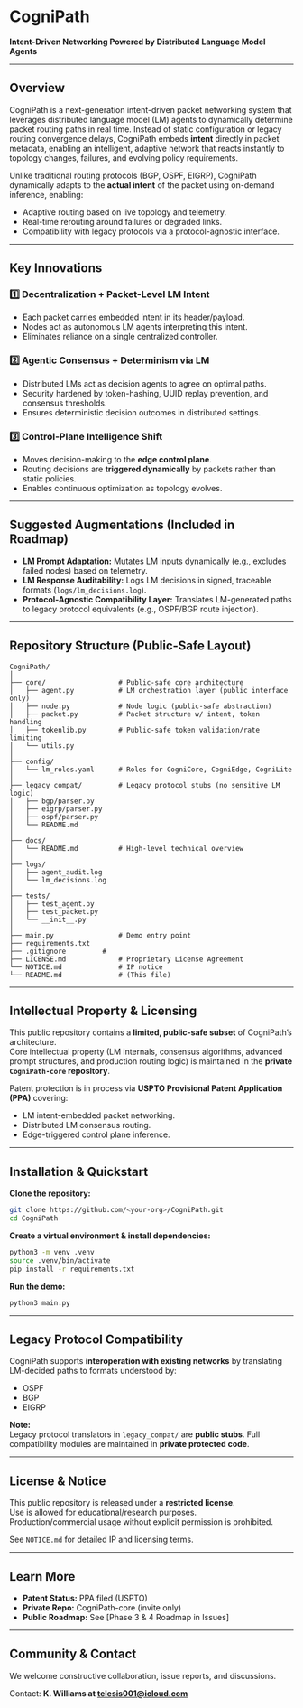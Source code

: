 # CogniPath  
**Intent-Driven Networking Powered by Distributed Language Model Agents**  

---

## Overview  
CogniPath is a next-generation intent-driven packet networking system that leverages distributed language model (LM) agents to dynamically determine packet routing paths in real time. Instead of static configuration or legacy routing convergence delays, CogniPath embeds **intent** directly in packet metadata, enabling an intelligent, adaptive network that reacts instantly to topology changes, failures, and evolving policy requirements.  

Unlike traditional routing protocols (BGP, OSPF, EIGRP), CogniPath dynamically adapts to the **actual intent** of the packet using on-demand inference, enabling:  
- Adaptive routing based on live topology and telemetry.  
- Real-time rerouting around failures or degraded links.  
- Compatibility with legacy protocols via a protocol-agnostic interface.  

---

## Key Innovations  

### **1️⃣ Decentralization + Packet-Level LM Intent**  
- Each packet carries embedded intent in its header/payload.  
- Nodes act as autonomous LM agents interpreting this intent.  
- Eliminates reliance on a single centralized controller.  

### **2️⃣ Agentic Consensus + Determinism via LM**  
- Distributed LMs act as decision agents to agree on optimal paths.  
- Security hardened by token-hashing, UUID replay prevention, and consensus thresholds.  
- Ensures deterministic decision outcomes in distributed settings.  

### **3️⃣ Control-Plane Intelligence Shift**  
- Moves decision-making to the **edge control plane**.  
- Routing decisions are **triggered dynamically** by packets rather than static policies.  
- Enables continuous optimization as topology evolves.  

---

## Suggested Augmentations (Included in Roadmap)  

- **LM Prompt Adaptation:** Mutates LM inputs dynamically (e.g., excludes failed nodes) based on telemetry.  
- **LM Response Auditability:** Logs LM decisions in signed, traceable formats (`logs/lm_decisions.log`).  
- **Protocol-Agnostic Compatibility Layer:** Translates LM-generated paths to legacy protocol equivalents (e.g., OSPF/BGP route injection).  

---

## Repository Structure (Public-Safe Layout)  

```
CogniPath/
│
├── core/                  # Public-safe core architecture
│   ├── agent.py           # LM orchestration layer (public interface only)
│   ├── node.py            # Node logic (public-safe abstraction)
│   ├── packet.py          # Packet structure w/ intent, token handling
│   ├── tokenlib.py        # Public-safe token validation/rate limiting
│   └── utils.py
│
├── config/
│   └── lm_roles.yaml      # Roles for CogniCore, CogniEdge, CogniLite
│
├── legacy_compat/         # Legacy protocol stubs (no sensitive LM logic)
│   ├── bgp/parser.py
│   ├── eigrp/parser.py
│   ├── ospf/parser.py
│   └── README.md
│
├── docs/
│   └── README.md          # High-level technical overview
│
├── logs/
│   ├── agent_audit.log
│   └── lm_decisions.log
│
├── tests/
│   ├── test_agent.py
│   ├── test_packet.py
│   └── __init__.py
│
├── main.py                # Demo entry point
├── requirements.txt
├── .gitignore		   #
├── LICENSE.md             # Proprietary License Agreement
└── NOTICE.md              # IP notice
└── README.md              # (This file)
```

---

## Intellectual Property & Licensing  
This public repository contains a **limited, public-safe subset** of CogniPath’s architecture.  
Core intellectual property (LM internals, consensus algorithms, advanced prompt structures, and production routing logic) is maintained in the **private `CogniPath-core` repository**.  

Patent protection is in process via **USPTO Provisional Patent Application (PPA)** covering:  
- LM intent-embedded packet networking.  
- Distributed LM consensus routing.  
- Edge-triggered control plane inference.  

---

## Installation & Quickstart  

**Clone the repository:**
```bash
git clone https://github.com/<your-org>/CogniPath.git
cd CogniPath
```

**Create a virtual environment & install dependencies:**
```bash
python3 -m venv .venv
source .venv/bin/activate
pip install -r requirements.txt
```

**Run the demo:**
```bash
python3 main.py
```

---

## Legacy Protocol Compatibility  
CogniPath supports **interoperation with existing networks** by translating LM-decided paths to formats understood by:  
- OSPF  
- BGP  
- EIGRP  

**Note:**  
Legacy protocol translators in `legacy_compat/` are **public stubs**. Full compatibility modules are maintained in **private protected code**.

---

## License & Notice  
This public repository is released under a **restricted license**.  
Use is allowed for educational/research purposes.  
Production/commercial usage without explicit permission is prohibited.  

See `NOTICE.md` for detailed IP and licensing terms.

---

## Learn More  
- **Patent Status:** PPA filed (USPTO)  
- **Private Repo:** CogniPath-core (invite only)  
- **Public Roadmap:** See [Phase 3 & 4 Roadmap in Issues]  

---

## Community & Contact  
We welcome constructive collaboration, issue reports, and discussions.  

Contact: **K. Williams at telesis001@icloud.com**  
